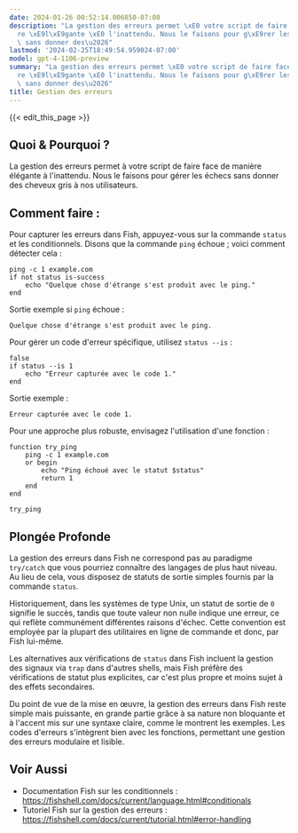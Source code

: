 ```yaml
---
date: 2024-01-26 00:52:14.006850-07:00
description: "La gestion des erreurs permet \xE0 votre script de faire face de mani\xE8\
  re \xE9l\xE9gante \xE0 l'inattendu. Nous le faisons pour g\xE9rer les \xE9checs\
  \ sans donner des\u2026"
lastmod: '2024-02-25T18:49:54.959024-07:00'
model: gpt-4-1106-preview
summary: "La gestion des erreurs permet \xE0 votre script de faire face de mani\xE8\
  re \xE9l\xE9gante \xE0 l'inattendu. Nous le faisons pour g\xE9rer les \xE9checs\
  \ sans donner des\u2026"
title: Gestion des erreurs
---
```


{{< edit_this_page >}}

## Quoi & Pourquoi ?
La gestion des erreurs permet à votre script de faire face de manière élégante à l'inattendu. Nous le faisons pour gérer les échecs sans donner des cheveux gris à nos utilisateurs.

## Comment faire :
Pour capturer les erreurs dans Fish, appuyez-vous sur la commande `status` et les conditionnels. Disons que la commande `ping` échoue ; voici comment détecter cela :

```fish
ping -c 1 example.com
if not status is-success
    echo "Quelque chose d'étrange s'est produit avec le ping."
end
```

Sortie exemple si `ping` échoue :

```
Quelque chose d'étrange s'est produit avec le ping.
```

Pour gérer un code d'erreur spécifique, utilisez `status --is` :

```fish
false
if status --is 1
    echo "Erreur capturée avec le code 1."
end
```

Sortie exemple :
```
Erreur capturée avec le code 1.
```

Pour une approche plus robuste, envisagez l'utilisation d'une fonction :

```fish
function try_ping
    ping -c 1 example.com
    or begin
        echo "Ping échoué avec le statut $status"
        return 1
    end
end

try_ping
```

## Plongée Profonde
La gestion des erreurs dans Fish ne correspond pas au paradigme `try/catch` que vous pourriez connaître des langages de plus haut niveau. Au lieu de cela, vous disposez de statuts de sortie simples fournis par la commande `status`.

Historiquement, dans les systèmes de type Unix, un statut de sortie de `0` signifie le succès, tandis que toute valeur non nulle indique une erreur, ce qui reflète communément différentes raisons d'échec. Cette convention est employée par la plupart des utilitaires en ligne de commande et donc, par Fish lui-même.

Les alternatives aux vérifications de `status` dans Fish incluent la gestion des signaux via `trap` dans d'autres shells, mais Fish préfère des vérifications de statut plus explicites, car c'est plus propre et moins sujet à des effets secondaires.

Du point de vue de la mise en œuvre, la gestion des erreurs dans Fish reste simple mais puissante, en grande partie grâce à sa nature non bloquante et à l'accent mis sur une syntaxe claire, comme le montrent les exemples. Les codes d'erreurs s'intègrent bien avec les fonctions, permettant une gestion des erreurs modulaire et lisible.

## Voir Aussi
- Documentation Fish sur les conditionnels : https://fishshell.com/docs/current/language.html#conditionals
- Tutoriel Fish sur la gestion des erreurs : https://fishshell.com/docs/current/tutorial.html#error-handling

